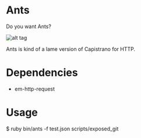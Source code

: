 Ants
====

Do you want Ants? 

![alt tag](http://31.media.tumblr.com/tumblr_mdlc4pveDz1rikt3no1_400.jpg)

Ants is kind of a lame version of Capistrano for HTTP. 

# Dependencies

* em-http-request


# Usage

  $ ruby bin/ants -f test.json scripts/exposed_git  

